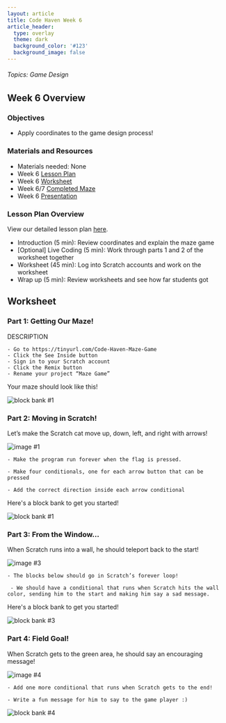 ```yaml
---
layout: article
title: Code Haven Week 6
article_header:
  type: overlay
  theme: dark
  background_color: '#123'
  background_image: false
---
```

###### Topics: Game Design
<!--more-->

## Week 6 Overview
### Objectives 
- Apply coordinates to the game design process!

### Materials and Resources 
- Materials needed: None
- Week 6 [Lesson Plan](https://drive.google.com/open?id=14-NxCD6bIkEZVVJLU4RlrasxC_l0rqS5R3BBnXB0__E)
- Week 6 [Worksheet](https://drive.google.com/open?id=11Th9ErVbP9gbHyC6OwwKvOUkQIhpCV53K1CBYJ8pono)
- Week 6/7 [Completed Maze](https://scratch.mit.edu/projects/379997943/)
- Week 6 [Presentation](https://drive.google.com/open?id=1ttHJ63b1lnw03QZp5g6hFioGTG4j05ycTxVTHIIYYZo)

### Lesson Plan Overview
View our detailed lesson plan [here](https://drive.google.com/open?id=14-NxCD6bIkEZVVJLU4RlrasxC_l0rqS5R3BBnXB0__E).
- Introduction (5 min): Review coordinates and explain the maze game
- \[Optional] Live Coding (5 min): Work through parts 1 and 2 of the worksheet together
- Worksheet (45 min): Log into Scratch accounts and work on the worksheet
- Wrap up (5 min): Review worksheets and see how far students got

## Worksheet
### Part 1: Getting Our Maze!

DESCRIPTION 

    - Go to https://tinyurl.com/Code-Haven-Maze-Game 
    - Click the See Inside button
    - Sign in to your Scratch account 
    - Click the Remix button
    - Rename your project “Maze Game” 
    
Your maze should look like this! 

![block bank #1](/assets/images/week6/img1.png)

### Part 2: Moving in Scratch!

Let’s make the Scratch cat move up, down, left, and right with arrows!

![image #1](/assets/images/week6/img2.png)

    - Make the program run forever when the flag is pressed.

    - Make four conditionals, one for each arrow button that can be pressed 

    - Add the correct direction inside each arrow conditional 
    
Here's a block bank to get you started!

![block bank #1](/assets/images/week6/bb2.png)

### Part 3: From the Window…

When Scratch runs into a wall, he should teleport back to the start!

![image #3](/assets/images/week6/img3.png)

    - The blocks below should go in Scratch’s forever loop!

     - We should have a conditional that runs when Scratch hits the wall color, sending him to the start and making him say a sad message.


Here's a block bank to get you started!

![block bank #3](/assets/images/week6/bb3.png)

### Part 4: Field Goal!

When Scratch gets to the green area, he should say an encouraging message!

![image #4](/assets/images/week6/img4.png)

    - Add one more conditional that runs when Scratch gets to the end! 
    
    - Write a fun message for him to say to the game player :)

![block bank #4](/assets/images/week6/bb4.png)



